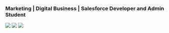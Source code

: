### Marketing | Digital Business | Salesforce Developer and Admin Student 


<div>
  <a href="https://www.linkedin.com/in/vanialmorgado/" target="_blank"><img src="https://img.shields.io/badge/LinkedIn-0077B5?style=for-the-badge&logo=linkedin&logoColor=white" target=_blank></a>
  <a href="https://www.linkedin.com/in/vanialmorgado/" target="_blank"><img src=https://img.shields.io/badge/Discord-7289DA?style=for-the-badge&logo=discord&logoColor=white target=_blank></a>
  <a href="https://instagram.com/vanialm" target="_blank"><img src="https://img.shields.io/badge/Instagram-E4405F?style=for-the-badge&logo=instagram&logoColor=white" target=_blank></a>
</div>  
